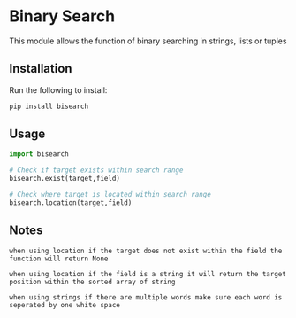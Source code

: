# Binary Search

This module allows the function of binary searching in strings, lists or tuples


## Installation

Run the following to install:
```python
pip install bisearch
```


## Usage
```python
import bisearch 

# Check if target exists within search range
bisearch.exist(target,field)

# Check where target is located within search range
bisearch.location(target,field)
```

## Notes
```
when using location if the target does not exist within the field the function will return None

when using location if the field is a string it will return the target position within the sorted array of string

when using strings if there are multiple words make sure each word is seperated by one white space